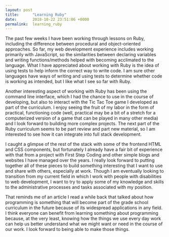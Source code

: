 ```yaml
---
layout: post
title:      "Learning Ruby"
date:       2018-10-22 23:51:06 +0000
permalink:  learning_ruby
---
```



The past few weeks I have been working through lessons on Ruby, including the difference between procedural and object-oriented approaches.  So far, my web development experience includes working primarily with JavaScript, so the similarities between declaring variables and writing functions/methods helped with becoming acclimated to the language.  What I have appreciated about working with Ruby is the idea of using tests to help inform the correct way to write code.  I am sure other languages have ways of writing and using tests to determine whether code is working as intended, but I like what I see so far with Ruby.

Another interesting aspect of working with Ruby has been using the command line interface, which I had the chance to use in the course of developing, but also to interact with the Tic Tac Toe game I developed as part of the curriculum.  I enjoy seeing the fruit of my labor in the form of practical, functioning code (well, practical may be a bit of a stretch for a computerized version of a game that can be played in many other media) and I look forward to building more complex projects.  The next part of the Ruby curriculum seems to be part review and part new material, so I am interested to see how it can integrate into full stack development.

I caught a glimpse of the rest of the stack with some of the frontend HTML and CSS components, but fortunately I already have a fair bit of experience with that from a project with First Step Coding and other simple blogs and websites I have managed over the years.  I really look forward to putting together all of these pieces to build something interesting that I want to use and share with others, especially at work.  Though I am eventually looking to transition from my current field in which I work with people with disabilities to web development, I want to try to apply some of my knowledge and skills to the administrative processes and tasks associated with my position.

That reminds me of an article I read a while back that talked about how programming is something that will become part of the grade school curriculum in the future because of its widespread applications in any field.  I think everyone can benefit from learning something about programming because, at the very least, knowing how the things we use every day work can help us better understand what we might want or need in the course of our work.  I look forward to being able to make those things.
